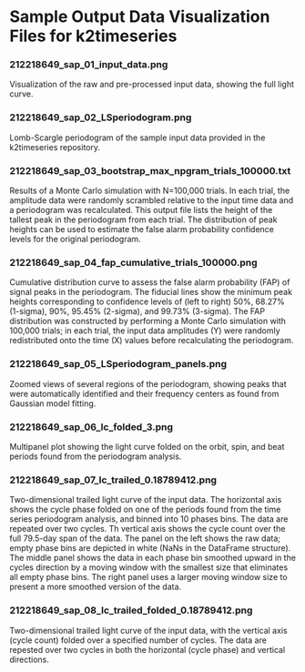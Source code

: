 # Sample Output Data Visualization Files for k2timeseries
		
### 212218649_sap_01_input_data.png
Visualization of the raw and pre-processed input data, showing the full light curve.

### 212218649_sap_02_LSperiodogram.png
Lomb-Scargle periodogram of the sample input data provided in the k2timeseries repository.

### 212218649_sap_03_bootstrap_max_npgram_trials_100000.txt
Results of a Monte Carlo simulation with N=100,000 trials. In each trial, the amplitude data were randomly scrambled relative to the input time data and a periodogram was recalculated. This output file lists the height of the tallest peak in the periodogram from each trial. The distribution of peak heights can be used to estimate the false alarm probability confidence levels for the original periodogram.

### 212218649_sap_04_fap_cumulative_trials_100000.png
Cumulative distribution curve to assess the false alarm probability (FAP) of signal peaks in the periodogram. The fiducial lines show the minimum peak heights corresponding to confidence levels of (left to right) 50%, 68.27% (1-sigma), 90%, 95.45% (2-sigma), and 99.73% (3-sigma). The FAP distribution was constructed by performing a Monte Carlo simulation with 100,000 trials; in each trial, the input data amplitudes (Y) were randomly redistributed onto the time (X) values before recalculating the periodogram.

### 212218649_sap_05_LSperiodogram_panels.png
Zoomed views of several regions of the periodogram, showing peaks that were automatically identified and their frequency centers as found from Gaussian model fitting.

### 212218649_sap_06_lc_folded_3.png
Multipanel plot showing the light curve folded on the orbit, spin, and beat periods found from the periodogram analysis.

### 212218649_sap_07_lc_trailed_0.18789412.png
Two-dimensional trailed light curve of the input data. The horizontal axis shows the cycle phase folded on one of the periods found from the time series periodogram analysis, and binned into 10 phases bins. The data are repeated over two cycles. Th vertical axis shows the cycle count over the full 79.5-day span of the data. The panel on the left shows the raw data; empty phase bins are depicted in white (NaNs in the DataFrame structure). The middle panel shows the data in each phase bin smoothed upward in the cycles direction by a moving window with the smallest size that eliminates all empty phase bins. The right panel uses a larger moving window size to present a more smoothed version of the data.

### 212218649_sap_08_lc_trailed_folded_0.18789412.png
Two-dimensional trailed light curve of the input data, with the vertical axis (cycle count) folded over a specified number of cycles. The data are repested over two cycles in both the horizontal (cycle phase) and vertical directions.
